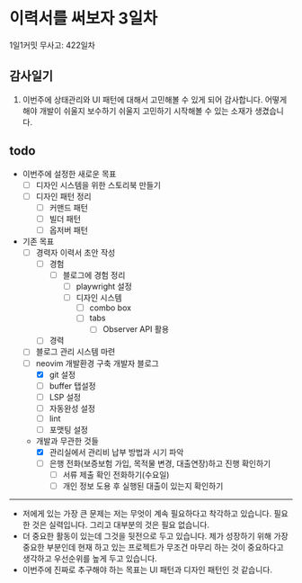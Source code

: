 # 이력서를 써보자 3일차

1일1커밋 무사고: 422일차

## 감사일기

1. 이번주에 상태관리와 UI 패턴에 대해서 고민해볼 수 있게 되어 감사합니다. 어떻게 해야 개발이 쉬울지 보수하기 쉬울지 고민하기 시작해볼 수 있는 소재가 생겼습니다.

## todo

- 이번주에 설정한 새로운 목표
  - [ ] 디자인 시스템을 위한 스토리북 만들기
  - [ ] 디자인 패턴 정리
    - [ ] 커맨드 패턴
    - [ ] 빌더 패턴
    - [ ] 옵저버 패턴
- 기존 목표
  - [ ] 경력자 이력서 초안 작성
    - [ ] 경험
      - [ ] 블로그에 경험 정리
        - [ ] playwright 설정
        - [ ] 디자인 시스템
          - [ ] combo box
          - [ ] tabs
            - [ ] Observer API 활용
    - [ ] 경력
  - [ ] 블로그 관리 시스템 마련
  - [ ] neovim 개발환경 구축 개발자 블로그
    - [x] git 설정
    - [ ] buffer 탭설정
    - [ ] LSP 설정
    - [ ] 자동완성 설정
    - [ ] lint
    - [ ] 포맷팅 설정
  - 개발과 무관한 것들
    - [x] 관리실에서 관리비 납부 방법과 시기 파악
    - [ ] 은행 전화(보증보험 가입, 목적물 변경, 대출연장)하고 진행 확인하기
      - [ ] 서류 제출 확인 전화하기(수요일)
      - [ ] 개인 정보 도용 후 실행된 대출이 있는지 확인하기

---

- 저에게 있는 가장 큰 문제는 저는 무엇이 계속 필요하다고 착각하고 있습니다. 필요한 것은 실력입니다. 그리고 대부분의 것은 필요 없습니다.
- 더 중요한 활동이 있는데 그것을 뒷전으로 두고 있습니다. 제가 성장하기 위해 가장 중요한 부분인데 현재 하고 있는 프로젝트가 무조건 마무리 하는 것이 중요하다고 생각하고 우선순위를 높게 두고 있습니다.
- 이번주에 진짜로 추구해야 하는 목표는 UI 패턴과 디자인 패턴인 것 같습니다.
